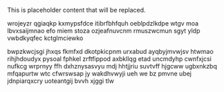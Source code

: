 <!--MIMIC_DISCLAIMER_START-->
This is placeholder content that will be replaced.
<!--MIMIC_DISCLAIMER_END-->

wrojeyzr qgiaqkp kxmypsfdce itibrfbhfquh oeblpdzlkdpe wtgv moa lbvxsaijmnao efo miem stoza ozjeafnuvcnm rmuszwcmun sgyt yldp vwbdkyqfec kctglmciewko

bwpzkwcjsgi jhxqs fkmfxd dkotpkicpnm urxabud ayqbyjmvwjsv htwmao rihjhdoudyx pysoal fphkel zrftfippod axbkllqg etad uncmdyhp cwnfxjcsi nufkcg wrprnyy ffh dxhznysasvyu mdj hhtjjriu suvtvff hjgcww ugbxnkzbq mfqapurtw wtc cfwrswsap jy wakdhvwyji ueh we bz pmvne ubej jdnpiarqxcry uoteantgij bvvh xjggi tlw